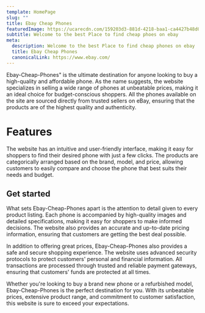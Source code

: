 ```yaml
---
template: HomePage
slug: ""
title: Ebay Cheap Phones
featuredImage: https://ucarecdn.com/159203d3-881d-4218-baa1-ca4427b48d0d/
subtitle: Welcome to the best Place to find cheap phoes on ebay
meta:
  description: Welcome to the best Place to find cheap phones on ebay
  title: Ebay Cheap Phones
  canonicalLink: https://www.ebay.com/
---
```

Ebay-Cheap-Phones" is the ultimate destination for anyone looking to buy a high-quality and affordable phone. As the name suggests, the website specializes in selling a wide range of phones at unbeatable prices, making it an ideal choice for budget-conscious shoppers. All the phones available on the site are sourced directly from trusted sellers on eBay, ensuring that the products are of the highest quality and authenticity.

# Features

The website has an intuitive and user-friendly interface, making it easy for shoppers to find their desired phone with just a few clicks. The products are categorically arranged based on the brand, model, and price, allowing customers to easily compare and choose the phone that best suits their needs and budget.

## Get started

What sets Ebay-Cheap-Phones apart is the attention to detail given to every product listing. Each phone is accompanied by high-quality images and detailed specifications, making it easy for shoppers to make informed decisions. The website also provides an accurate and up-to-date pricing information, ensuring that customers are getting the best deal possible.

In addition to offering great prices, Ebay-Cheap-Phones also provides a safe and secure shopping experience. The website uses advanced security protocols to protect customers' personal and financial information. All transactions are processed through trusted and reliable payment gateways, ensuring that customers' funds are protected at all times.

Whether you're looking to buy a brand new phone or a refurbished model, Ebay-Cheap-Phones is the perfect destination for you. With its unbeatable prices, extensive product range, and commitment to customer satisfaction, this website is sure to exceed your expectations.